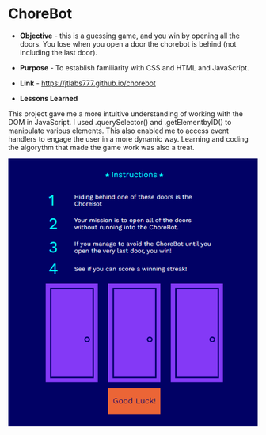 # ChoreBot  

* **Objective** - this is a guessing game, and you win by opening all the doors. You lose when you open a door the chorebot is behind (not including the last door).
* **Purpose** - To establish familiarity with CSS and HTML and JavaScript.

 * **Link** - https://jtlabs777.github.io/chorebot
  
  
  
  
*  **Lessons Learned**

This project gave me a more intuitive understanding of working with the DOM in JavaScript. I used .querySelector() and .getElementbyID() to manipulate various elements. 
This also enabled me to access event handlers to engage the user in a more dynamic way. Learning and coding the algorythm that made the game work was also a treat. 


!['A screenshot of the chorebot project'](./images/screenshot.png)



